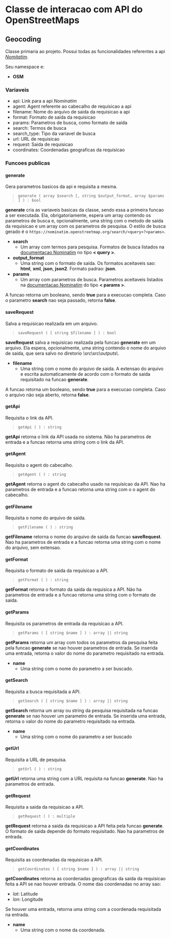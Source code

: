 # Classe de interacao com API do OpenStreetMaps

## Geocoding

Classe primaria ao projeto. Possui todas as funcionalidades referentes a api _[Nomitatim](nominatim.openstreetmap.org)_.

Seu namespace e:

- **OSM**

### Variaveis

- api: Link para a api _Nominatim_
- agent: Agent referente ao cabecalho de requisicao a api
- filename: Nome do arquivo de saida da requisicao a api
- format: Formato de saida da requisicao
- params: Parametros de busca, como formato de saida
- search: Termos de busca
- search_type: Tipo da variavel de busca
- url: URL de requisicao
- request: Saida de requisicao
- coordinates: Coordenadas geograficas da requisicao

### Funcoes publicas

#### generate

Gera parametros basicos da api e requisita a mesma.

> ``generate ( array $search [, string $output_format, array $params ] ) : bool``

**generate** cria as variaveis basicas da classe, sendo essa a primeira funcao a ser executada. Ela, obrigatoriamente, espera um array contendo os parametros de busca e, opcionalmente, uma string com o metodo de saida da requisicao e um array com os parametros de pesquisa. O estilo de busca gerado é o ``https://nominatim.openstreetmap.org/search/<query>?<params>``.

- **search**
  - Um array com termos para pesquisa. Formatos de busca listados na [documentacao Nominatim](wiki.openstreetmap.org/wiki/Nominatim#Parameters) no tipo **< query >**.
- **output_format**
  - Uma string com o formato de saida. Os formatos aceitaveis sao: **html**, **xml**, **json**, **json2**. Formato padrao: **json**.
- **params**
  - Um array com parametros de busca. Parametros aceitaveis listados na [documentacao Nominatim](wiki.openstreetmap.org/wiki/Nominatim#Parameters) do tipo **< params >**.

A funcao retorna um booleano, sendo **true** para a execucao completa. Caso o parametro **search** nao seja passado, retorna **false**.

#### saveRequest

Salva a requisicao realizada em um arquivo.

> ``saveRequest ( [ string $filename ] ) : bool``

**saveRequest** salva a requisicao realizada pela funcao **generate** em um arquivo. Ela espera, opcionalmente, uma string contendo o nome do arquivo de saida, que sera salvo no diretorio _\\src\\src\\outputs\\_.

- **filename**
  - Uma string com o nome do arquivo de saida. A extensao do arquivo e escrita automaticamente de acordo com o formato de saida requisitado na funcao **generate**.

A funcao retorna um booleano, sendo **true** para a execucao completa. Caso o arquivo não seja aberto, retorna **false**.

#### getApi

Requisita o link da API.

> ``getApi ( ) : string``

**getApi** retorna o link da API usada no sistema. Não ha parametros de entrada e a funcao retorna uma string com o link da API.

#### getAgent

Requisita o agent do cabecalho.

> ``getAgent ( ) : string``

**getAgent** retorna o agent do cabecalho usado na requisicao da API. Nao ha parametros de entrada e a funcao retorna uma string com o o agent do cabecalho.

#### getFilename

Requisita o nome do arquivo de saida.

> ``getFilename ( ) : string``

**getFilename** retorna o nome do arquivo de saida da funcao **saveRequest**. Nao ha parametros de entrada e a funcao retorna uma string com o nome do arquivo, sem extensao.

#### getFormat

Requisita o formato de saida da requisicao a API.

> ``getFormat ( ) : string``

**getFormat** retorna o formato da saida da requisica a API. Não ha parametros de entrada e a funcao retorna uma string com o formato de saida.

#### getParams

Requisita os parametros de entrada da requisicao a API.

> ``getParams ( [ string $name ] ) : array || string``

**getParams** retorna um array com todos os parametros da pesquisa feita pela funcao **generate** se nao houver parametros de entrada. Se inserida uma entrada, retorna o valor do nome do parametro requisitado na entrada.

- **name**
  - Uma string com o nome do parametro a ser buscado.

#### getSearch

Requisita a busca requisitada a API.

> ``getSearch ( [ string $name ] ) : array || string``

**getSearch** retorna um array ou string da pesquisa requisitada na funcao **generate** se nao houver um parametro de entrada. Se inserida uma entrada, retorna o valor do nome do parametro requisitado na entrada.

- **name**
  - Uma string com o nome do parametro a ser buscado

#### getUrl

Requisita a URL de pesquisa.

> ``getUrl ( ) : string``

**getUrl** retorna uma string com a URL requisita na funcao **generate**. Nao ha parametros de entrada.

#### getRequest

Requisita a saida da requisicao a API.

> ``getRequest ( ) : multiple``

**getRequest** retorna a saida da requisicao a API feita pela funcao **generate**. O formato de saida depende do formato requisitado. Nao ha parametros de entrada.

#### getCoordinates

Requisita as coordenadas da requisicao a API.

> ``getCoordinates ( [ string $name ] ) : array || string``

**getCoordinates** retorna as coordenadas geograficas da saida da requisicao feita a API se nao houver entrada. O nome das coordenadas no array sao:

- _lat_: Latitude
- _lon_: Longitude

Se houver uma entrada, retorna uma string com a coordenada requisitada na entrada.

- **name**
  - Uma string com o nome da coordenada.
